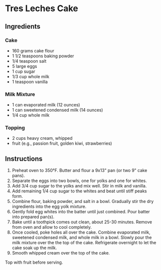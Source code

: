 # Tres Leches Cake

## Ingredients

### Cake

- 160 grams cake flour
- 1 1/2 teaspoons baking powder
- 1/4 teaspoon salt
- 5 large eggs
- 1 cup sugar
- 1/3 cup whole milk
- 1 teaspoon vanilla

### Milk Mixture

- 1 can evaporated milk (12 ounces)
- 1 can sweetened condensed milk (14 ounces)
- 1/4 cup whole milk

### Topping

- 2 cups heavy cream, whipped
- fruit (e.g., passion fruit, golden kiwi, strawberries)

## Instructions

1. Preheat oven to 350°F. Butter and flour a 9x13" pan (or two 9" cake pans).
3. Separate the eggs into two bowls, one for yolks and one for whites.
4. Add 3/4 cup sugar to the yolks and mix well. Stir in milk and vanilla.
5. Add remaining 1/4 cup sugar to the whites and beat until stiff peaks form.
6. Combine flour, baking powder, and salt in a bowl. Gradually stir the dry ingredients into the egg yolk mixture.
7. Gently fold egg whites into the batter until just combined. Pour batter into prepared pan(s).
8. Bake until a toothpick comes out clean, about 25-30 minutes. Remove from oven and allow to cool completely.
9. Once cooled, poke holes all over the cake. Combine evaporated milk, sweetened condensed milk, and whole milk in a bowl. Slowly pour the milk mixture over the the top of the cake. Refrigerate overnight to let the cake soak up the milk.
10. Smooth whipped cream over the top of the cake.

Top with fruit before serving.

